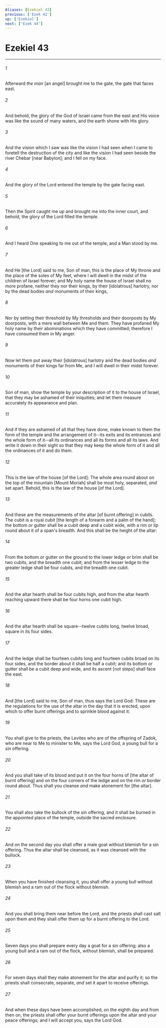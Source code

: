 ```yaml
---
Aliases: [Ezekiel 43]
previous: ['Ezek 42']
up: ['Ezekiel']
next: ['Ezek 44']
---
```

# Ezekiel 43

***














###### 1 






Afterward _the man_ [an angel] brought me to the gate, the gate that faces east. 













###### 2 






And behold, the glory of the God of Israel came from the east and His voice was like the sound of many waters, and the earth shone with His glory. 













###### 3 






And the vision which I saw was like the vision I had seen when I came to foretell the destruction of the city and like the vision I had seen beside the river Chebar [near Babylon]; and I fell on my face. 













###### 4 






And the glory of the Lord entered the temple by the gate facing east. 













###### 5 






Then the Spirit caught me up and brought me into the inner court, and behold, the glory of the Lord filled the temple. 













###### 6 






And I heard One speaking to me out of the temple, and a Man stood by me. 













###### 7 






And He [the Lord] said to me, Son of man, this is the place of My throne and the place of the soles of My feet, where I will dwell in the midst of the children of Israel forever; and My holy name the house of Israel shall no more profane, neither they nor their kings, by their [idolatrous] harlotry, nor by the dead bodies _and_ monuments of their kings, 













###### 8 






Nor by setting their threshold by My thresholds and their doorposts by My doorposts, with a mere wall between Me and them. They have profaned My holy name by their abominations which they have committed; therefore I have consumed them in My anger. 













###### 9 






Now let them put away their [idolatrous] harlotry and the dead bodies _and_ monuments of their kings far from Me, and I will dwell in their midst forever. 













###### 10 






Son of man, show the temple by your description of it to the house of Israel, that they may be ashamed of their iniquities; and let them measure accurately its appearance and plan. 













###### 11 






And if they are ashamed of all that they have done, make known to them the form of the temple and the arrangement of it--its exits and its entrances and the whole form of it--all its ordinances and all its forms and all its laws. And write it down in their sight so that they may keep the whole form of it and all the ordinances of it and do them. 













###### 12 






This is the law of the house [of the Lord]: The whole area round about on the top of the mountain [Mount Moriah] shall be most holy, separated, _and_ set apart. Behold, this is the law of the house [of the Lord]. 













###### 13 






And these are the measurements of the altar [of burnt offering] in cubits. The cubit is a royal cubit [the length of a forearm and a palm of the hand]; the bottom _or_ gutter shall be a cubit deep and a cubit wide, with a rim or lip round about it of a span's breadth. And this shall be the height of the altar: 













###### 14 






From the bottom _or_ gutter on the ground to the lower ledge _or_ brim shall be two cubits, and the breadth one cubit; and from the lesser ledge to the greater ledge shall be four cubits, and the breadth one cubit. 













###### 15 






And the altar hearth shall be four cubits high, and from the altar hearth reaching upward there shall be four horns one cubit high. 













###### 16 






And the altar hearth shall be square--twelve cubits long, twelve broad, square in its four sides. 













###### 17 






And the ledge shall be fourteen cubits long and fourteen cubits broad on its four sides, and the border about it shall be half a cubit; and its bottom _or_ gutter shall be a cubit deep and wide, and its ascent [not steps] shall face the east. 













###### 18 






And [the Lord] said to me, Son of man, thus says the Lord God: These are the regulations for the use of the altar in the day that it is erected, upon which to offer burnt offerings and to sprinkle blood against it: 













###### 19 






You shall give to the priests, the Levites who are of the offspring of Zadok, who are near to Me to minister to Me, says the Lord God, a young bull for a sin offering. 













###### 20 






And you shall take of its blood and put it on the four horns of [the altar of burnt offering] and on the four corners of the ledge and on the rim _or_ border round about. Thus shall you cleanse _and_ make atonement for [the altar]. 













###### 21 






You shall also take the bullock of the sin offering, and it shall be burned in the appointed place of the temple, outside the sacred enclosure. 













###### 22 






And on the second day you shall offer a male goat without blemish for a sin offering. Thus the altar shall be cleansed, as it was cleansed with the bullock. 













###### 23 






When you have finished cleansing it, you shall offer a young bull without blemish and a ram out of the flock without blemish. 













###### 24 






And you shall bring them near before the Lord, and the priests shall cast salt upon them and they shall offer them up for a burnt offering to the Lord. 













###### 25 






Seven days you shall prepare every day a goat for a sin offering; also a young bull and a ram out of the flock, without blemish, shall be prepared. 













###### 26 






For seven days shall they make atonement for the altar and purify it; so the priests shall consecrate, separate, _and_ set it apart to receive offerings. 













###### 27 






And when these days have been accomplished, on the eighth day and from then on, the priests shall offer your burnt offerings upon the altar and your peace offerings; and I will accept you, says the Lord God.
